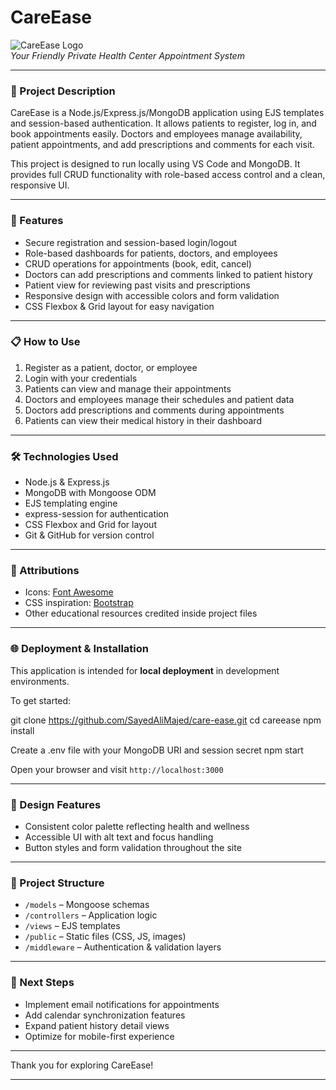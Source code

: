 # CareEase

![CareEase Logo](./assets/logo.png)  
*Your Friendly Private Health Center Appointment System*

---

### 🎯 Project Description

CareEase is a Node.js/Express.js/MongoDB application using EJS templates and session-based authentication. It allows patients to register, log in, and book appointments easily. Doctors and employees manage availability, patient appointments, and add prescriptions and comments for each visit.

This project is designed to run locally using VS Code and MongoDB. It provides full CRUD functionality with role-based access control and a clean, responsive UI.

---

### 🚀 Features

- Secure registration and session-based login/logout
- Role-based dashboards for patients, doctors, and employees
- CRUD operations for appointments (book, edit, cancel)
- Doctors can add prescriptions and comments linked to patient history
- Patient view for reviewing past visits and prescriptions
- Responsive design with accessible colors and form validation
- CSS Flexbox & Grid layout for easy navigation

---

### 📋 How to Use

1. Register as a patient, doctor, or employee
2. Login with your credentials
3. Patients can view and manage their appointments
4. Doctors and employees manage their schedules and patient data
5. Doctors add prescriptions and comments during appointments
6. Patients can view their medical history in their dashboard

---

### 🛠 Technologies Used

- Node.js & Express.js
- MongoDB with Mongoose ODM
- EJS templating engine
- express-session for authentication
- CSS Flexbox and Grid for layout
- Git & GitHub for version control

---

### 📜 Attributions

- Icons: [Font Awesome](https://fontawesome.com)
- CSS inspiration: [Bootstrap](https://getbootstrap.com)
- Other educational resources credited inside project files

---

### 🌐 Deployment & Installation

This application is intended for **local deployment** in development environments.

To get started:

git clone https://github.com/SayedAliMajed/care-ease.git
cd careease
npm install

Create a .env file with your MongoDB URI and session secret
npm start

Open your browser and visit `http://localhost:3000`

---

### 🎨 Design Features

- Consistent color palette reflecting health and wellness
- Accessible UI with alt text and focus handling
- Button styles and form validation throughout the site

---

### 📁 Project Structure

- `/models` – Mongoose schemas
- `/controllers` – Application logic
- `/views` – EJS templates
- `/public` – Static files (CSS, JS, images)
- `/middleware` – Authentication & validation layers

---

### 🌱 Next Steps

- Implement email notifications for appointments
- Add calendar synchronization features
- Expand patient history detail views
- Optimize for mobile-first experience

---

Thank you for exploring CareEase!

---

